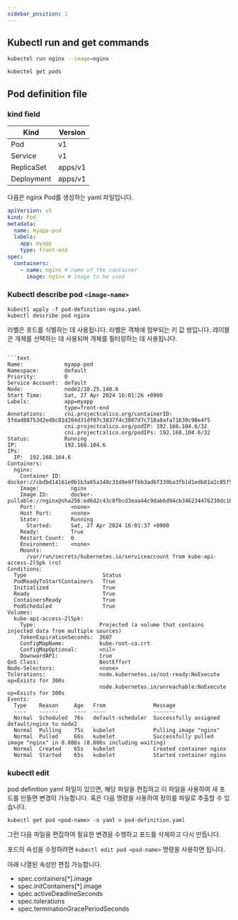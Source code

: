 ```yaml
---
sidebar_position: 1
---
```


## Kubectl run and get commands

```bash
kubectel run nginx --image=nginx

kubectel get pods
```

## Pod definition file

### kind field

| Kind       | Version |
|------------|---------|
| Pod        | v1      |
| Service    | v1      |
| ReplicaSet | apps/v1 |
| Deployment | apps/v1 |

다음은 nginx Pod를 생성하는 yaml 파일입니다.

```yaml title="pod-definition-nginx.yaml"
apiVersion: v1
kind: Pod
metadata:
  name: myapp-pod
  labels:
    app: myapp
    type: front-end
spec:
  containers:
    - name: nginx # name of the container
      image: nginx # image to be used
```

### Kubectl describe pod `<image-name>`

```shell
kubectl apply -f pod-definition-nginx.yaml
kubectl describe pod nginx
```

라벨은 포드를 식별하는 데 사용됩니다. 라벨은 객체에 첨부되는 키 값 쌍입니다. 레이블은 개체를 선택하는 데 사용되며 개체를 필터링하는 데 사용됩니다.

```shell

```text
Name:             myapp-pod
Namespace:        default
Priority:         0
Service Account:  default
Node:             node2/10.25.140.6
Start Time:       Sat, 27 Apr 2024 16:01:26 +0900
Labels:           app=myapp
                  type=front-end
Annotations:      cni.projectcalico.org/containerID: 5fdad88753d2ed8c81d204d31df07c3837f4c3807d7c718a8afa71630c98e4f5
                  cni.projectcalico.org/podIP: 192.168.104.6/32
                  cni.projectcalico.org/podIPs: 192.168.104.6/32
Status:           Running
IP:               192.168.104.6
IPs:
  IP:  192.168.104.6
Containers:
  nginx:
    Container ID:   docker://cbdbd14161e0b1b3a65a340c31d0e9ff6b3ad6f339ba3fb1d1edb81a2c85f5cc
    Image:          nginx
    Image ID:       docker-pullable://nginx@sha256:ed6d2c43c8fbcd3eaa44c9dab6d94cb346234476230dc1681227aa72d07181ee
    Port:           <none>
    Host Port:      <none>
    State:          Running
      Started:      Sat, 27 Apr 2024 16:01:37 +0900
    Ready:          True
    Restart Count:  0
    Environment:    <none>
    Mounts:
      /var/run/secrets/kubernetes.io/serviceaccount from kube-api-access-2l5pk (ro)
Conditions:
  Type                        Status
  PodReadyToStartContainers   True
  Initialized                 True
  Ready                       True
  ContainersReady             True
  PodScheduled                True
Volumes:
  kube-api-access-2l5pk:
    Type:                    Projected (a volume that contains injected data from multiple sources)
    TokenExpirationSeconds:  3607
    ConfigMapName:           kube-root-ca.crt
    ConfigMapOptional:       <nil>
    DownwardAPI:             true
QoS Class:                   BestEffort
Node-Selectors:              <none>
Tolerations:                 node.kubernetes.io/not-ready:NoExecute op=Exists for 300s
                             node.kubernetes.io/unreachable:NoExecute op=Exists for 300s
Events:
  Type    Reason     Age   From               Message
  ----    ------     ----  ----               -------
  Normal  Scheduled  76s   default-scheduler  Successfully assigned default/nginx to node2
  Normal  Pulling    75s   kubelet            Pulling image "nginx"
  Normal  Pulled     66s   kubelet            Successfully pulled image "nginx" in 8.886s (8.886s including waiting)
  Normal  Created    65s   kubelet            Created container nginx
  Normal  Started    65s   kubelet            Started container nginx
```

### kubectl edit

pod definition yaml 파일이 있으면, 해당 파일을 편집하고 이 파일을 사용하여 새 포드를 만들면 변경이 가능합니다. 혹은 다음 명령을 사용하여 정의를 파일로 추출할 수 있습니다.

`kubectl get pod <pod-name> -o yaml > pod-definition.yaml`

그런 다음 파일을 편집하여 필요한 변경을 수행하고 포드를 삭제하고 다시 만듭니다.

포드의 속성을 수정하려면 `kubectl edit pod <pod-name>` 명령을 사용하면 됩니다. 

아래 나열된 속성만 편집 가능합니다.

- spec.containers[*].image 
- spec.initContainers[*].image 
- spec.activeDeadlineSeconds 
- spec.tolerations 
- spec.terminationGracePeriodSeconds 
